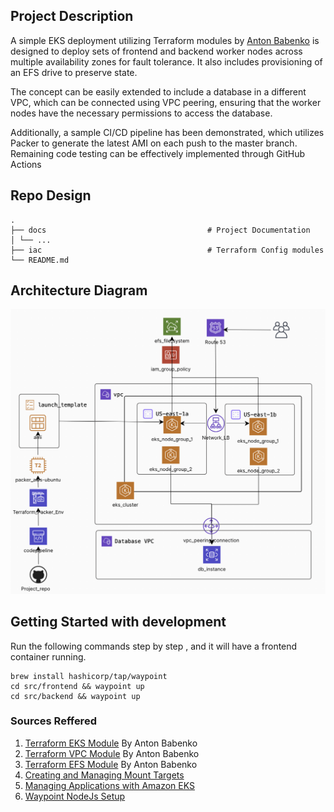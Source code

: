 ## Project Description
A simple EKS deployment utilizing Terraform modules by [Anton Babenko](https://registry.terraform.io/namespaces/antonbabenko) is designed to deploy sets of frontend and backend worker nodes across multiple availability zones for fault tolerance. It also includes provisioning of an EFS drive to preserve state. 

The concept can be easily extended to include a database in a different VPC, which can be connected using VPC peering, ensuring that the worker nodes have the necessary permissions to access the database. 

Additionally, a sample CI/CD pipeline has been demonstrated, which utilizes Packer to generate the latest AMI on each push to the master branch. Remaining code testing can be effectively implemented through GitHub Actions

## Repo Design
```
.
├── docs 									# Project Documentation
│ └── ...
├── iac 									# Terraform Config modules
└── README.md

```

## Architecture Diagram

<img src="./docs/images/architecture.png" alt="Architecture Diagram" style="zoom:50%;" />

## Getting Started with development
Run the following commands step by step , and it will have a frontend container running.
```
brew install hashicorp/tap/waypoint
cd src/frontend && waypoint up
cd src/backend && waypoint up
```

### Sources Reffered
1. [Terraform EKS Module](https://registry.terraform.io/modules/terraform-aws-modules/eks/aws/latest) By Anton Babenko
2. [Terraform VPC Module](https://registry.terraform.io/modules/terraform-aws-modules/vpc/aws/latest) By Anton Babenko
4. [Terraform EFS Module](https://registry.terraform.io/modules/terraform-aws-modules/efs/aws/latest) By Anton Babenko
5. [Creating and Managing Mount Targets](https://docs.aws.amazon.com/efs/latest/ug/accessing-fs.html)
6. [Managing Applications with Amazon EKS](https://docs.aws.amazon.com/architecture-diagrams/latest/modernize-applications-with-microservices-using-amazon-eks/modernize-applications-with-microservices-using-amazon-eks.html)
7. [Waypoint NodeJs Setup](https://github.com/hashicorp/waypoint-examples/blob/main/docker/reactjs/waypoint.hcl)